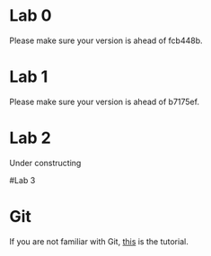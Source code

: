 # Lab 0
Please make sure your version is ahead of fcb448b.

# Lab 1
Please make sure your version is ahead of b7175ef.

# Lab 2
Under constructing

#Lab 3

# Git
If you are not familiar with Git, [this](http://backlogtool.com/git-guide/tw/intro/intro1_1.html) is the tutorial.
